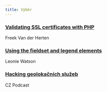 ```yaml
---
title: Výběr
---
```


### [Validating SSL certificates with PHP](https://murze.be/2016/07/validating-ssl-certificates-php/)
Freek Van der Herten

### [Using the fieldset and legend elements](https://accessibility.blog.gov.uk/2016/07/22/using-the-fieldset-and-legend-elements/)
Leonie Watson

### [Hacking geolokačních služeb](https://soundcloud.com/czpodcast-1/cz-podcast-152-hacking-geolokacnich-sluzeb)
CZ Podcast
